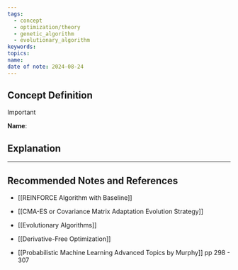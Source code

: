 ```yaml
---
tags:
  - concept
  - optimization/theory
  - genetic_algorithm
  - evolutionary_algorithm
keywords: 
topics: 
name: 
date of note: 2024-08-24
---
```


## Concept Definition

>[!important]
>**Name**: 



## Explanation





-----------
##  Recommended Notes and References



- [[REINFORCE Algorithm with Baseline]]
- [[CMA-ES or Covariance Matrix Adaptation Evolution Strategy]]
- [[Evolutionary Algorithms]]
- [[Derivative-Free Optimization]]

- [[Probabilistic Machine Learning Advanced Topics by Murphy]] pp 298 - 307